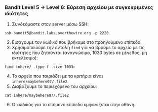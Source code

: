 ### Bandit Level 5 → Level 6: Εύρεση αρχείου με συγκεκριμένες ιδιότητες
1. Συνδεόμαστε στον server μέσω SSH:
```console
ssh bandit5@bandit.labs.overthewire.org -p 2220
```
2. Εισάγουμε τον κωδικό που βρήκαμε στο προηγούμενο επίπεδο.
3. Χρησιμοποιούμε την εντολή `find` για να βρούμε το αρχείο με τις ιδιότητες που ζητούνται (αναγνώσιμο, 1033 bytes σε μέγεθος, μη εκτελέσιμο):
```console
find inhere/ -type f -size 1033c
```
4. Το αρχείο που ταιριάζει με τα κριτήρια είναι `inhere/maybehere07/.file2`.
5. Διαβάζουμε το περιεχόμενο του αρχείου:
```console
cat inhere/maybehere07/.file2
```
6. Ο κωδικός για το επόμενο επίπεδο εμφανίζεται στην οθόνη.